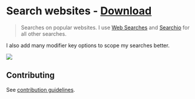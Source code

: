 # Search websites - [Download](https://github.com/nikitavoloboev/small-workflows/blob/master/search-websites/Search%20websites.alfredworkflow?raw=true)
> Searches on popular websites. I use [Web Searches](https://github.com/nikitavoloboev/alfred-web-searches) and [Searchio](https://github.com/deanishe/alfred-searchio) for all other searches.

I also add many modifier key options to scope my searches better.

![](https://i.imgur.com/ks4grwJ.png)

## Contributing
See [contribution guidelines](../CONTRIBUTING.md#readme).
